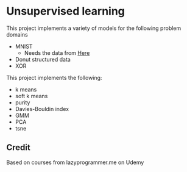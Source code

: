# Unsupervised learning

This project implements a variety of models for the following problem domains
* MNIST
	* Needs the data from [Here](https://www.kaggle.com/c/digit-recognizer)
* Donut structured data
* XOR

This project implements the following:
* k means
* soft k means
* purity
* Davies-Bouldin index
* GMM
* PCA
* tsne

## Credit
Based on courses from lazyprogrammer.me on Udemy
